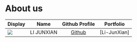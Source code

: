 # About us

Display |    Name    |             Github Profile              | Portfolio 
--------|:----------:|:---------------------------------------:|:---------:
![](https://via.placeholder.com/100.png?text=Photo) | LI JUNXIAN | [Github](https://github.com/Li-JunXian) | [Li-JunXian]
